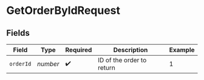# GetOrderByIdRequest


## Fields

| Field                     | Type                      | Required                  | Description               | Example                   |
| ------------------------- | ------------------------- | ------------------------- | ------------------------- | ------------------------- |
| `orderId`                 | *number*                  | :heavy_check_mark:        | ID of the order to return | 1                         |
